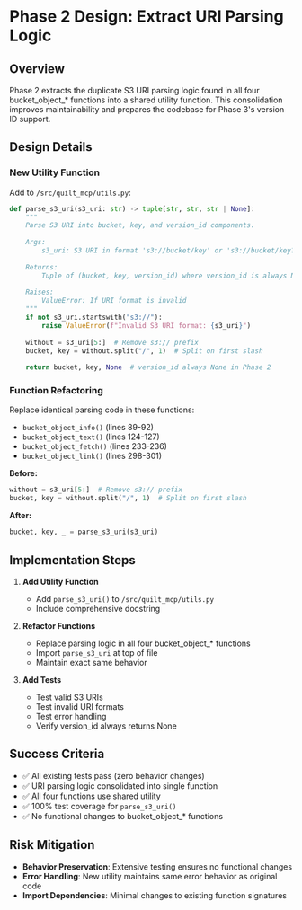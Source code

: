 <!-- markdownlint-disable MD013 -->
# Phase 2 Design: Extract URI Parsing Logic

## Overview

Phase 2 extracts the duplicate S3 URI parsing logic found in all four bucket_object_* functions into a shared utility function. This consolidation improves maintainability and prepares the codebase for Phase 3's version ID support.

## Design Details

### New Utility Function

Add to `/src/quilt_mcp/utils.py`:

```python
def parse_s3_uri(s3_uri: str) -> tuple[str, str, str | None]:
    """
    Parse S3 URI into bucket, key, and version_id components.
    
    Args:
        s3_uri: S3 URI in format 's3://bucket/key' or 's3://bucket/key?versionId=xyz'
        
    Returns:
        Tuple of (bucket, key, version_id) where version_id is always None in Phase 2
        
    Raises:
        ValueError: If URI format is invalid
    """
    if not s3_uri.startswith("s3://"):
        raise ValueError(f"Invalid S3 URI format: {s3_uri}")
    
    without = s3_uri[5:]  # Remove s3:// prefix
    bucket, key = without.split("/", 1)  # Split on first slash
    
    return bucket, key, None  # version_id always None in Phase 2
```

### Function Refactoring

Replace identical parsing code in these functions:

- `bucket_object_info()` (lines 89-92)
- `bucket_object_text()` (lines 124-127)
- `bucket_object_fetch()` (lines 233-236)
- `bucket_object_link()` (lines 298-301)

**Before:**

```python
without = s3_uri[5:]  # Remove s3:// prefix
bucket, key = without.split("/", 1)  # Split on first slash
```

**After:**

```python
bucket, key, _ = parse_s3_uri(s3_uri)
```

## Implementation Steps

1. **Add Utility Function**
   - Add `parse_s3_uri()` to `/src/quilt_mcp/utils.py`
   - Include comprehensive docstring

2. **Refactor Functions**
   - Replace parsing logic in all four bucket_object_* functions
   - Import `parse_s3_uri` at top of file
   - Maintain exact same behavior

3. **Add Tests**
   - Test valid S3 URIs
   - Test invalid URI formats
   - Test error handling
   - Verify version_id always returns None

## Success Criteria

- ✅ All existing tests pass (zero behavior changes)
- ✅ URI parsing logic consolidated into single function
- ✅ All four functions use shared utility
- ✅ 100% test coverage for `parse_s3_uri()`
- ✅ No functional changes to bucket_object_* functions

## Risk Mitigation

- **Behavior Preservation**: Extensive testing ensures no functional changes
- **Error Handling**: New utility maintains same error behavior as original code
- **Import Dependencies**: Minimal changes to existing function signatures
